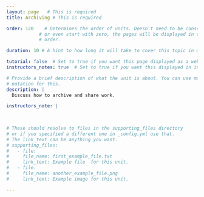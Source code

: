 ```yaml
---
layout: page   # This is required
title: Archiving # This is required

order: 120    # Determines the order of units. Doesn't need to be consecutive though
            # or even start with zero, the pages will be displayed in their sort
            # order.

duration: 10 # A hint to how long it will take to cover this topic in mintues.

tutorial: false  # Set to true if you want this page displayed as a web page
instructors_notes: true  # Set to true if you want this displayed in instructors notes

# Provide a brief description of what the unit is about. You can use markdown
# notation for this.
description: |
  Discuss how to archive and share work.

instructors_note: |
  

  
# These should resolve to files in the supporting_files directory
# or if you specified a different one in _config.yml use that.
# The link_text can be anything you want.
# supporting_files:
#   - file:
#     file_name: first_example_file.txt
#     link_text: Example file  for this unit.
#   - file:
#     file_name: another_example_file.png
#     link_text: Example image for this unit.

---
```







